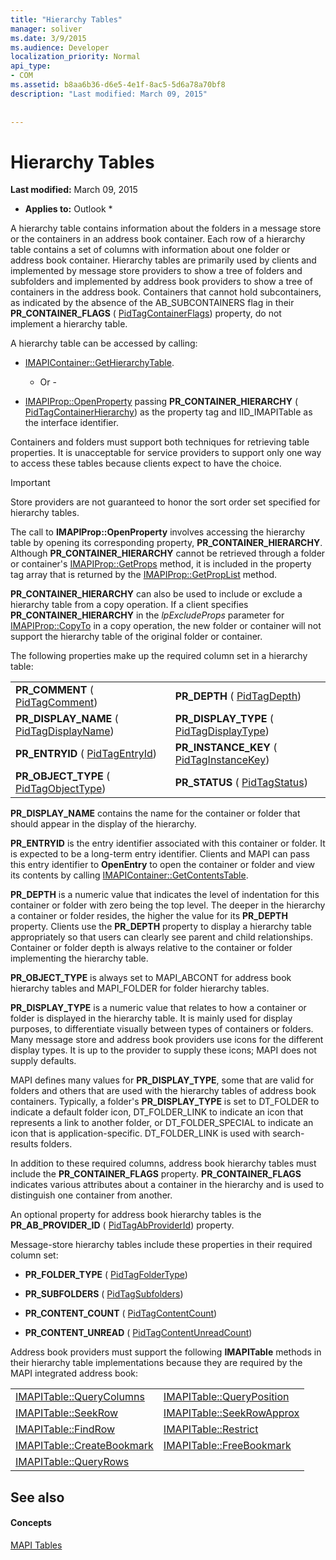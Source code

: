 ```yaml
---
title: "Hierarchy Tables"
manager: soliver
ms.date: 3/9/2015
ms.audience: Developer
localization_priority: Normal
api_type:
- COM
ms.assetid: b8aa6b36-d6e5-4e1f-8ac5-5d6a78a70bf8
description: "Last modified: March 09, 2015"
 
 
---
```


# Hierarchy Tables

 **Last modified:** March 09, 2015 
  
 * **Applies to:** Outlook * 
  
A hierarchy table contains information about the folders in a message store or the containers in an address book container. Each row of a hierarchy table contains a set of columns with information about one folder or address book container. Hierarchy tables are primarily used by clients and implemented by message store providers to show a tree of folders and subfolders and implemented by address book providers to show a tree of containers in the address book. Containers that cannot hold subcontainers, as indicated by the absence of the AB_SUBCONTAINERS flag in their **PR_CONTAINER_FLAGS** ( [PidTagContainerFlags](pidtagcontainerflags-canonical-property.md)) property, do not implement a hierarchy table.
  
A hierarchy table can be accessed by calling:
  
- [IMAPIContainer::GetHierarchyTable](imapicontainer-gethierarchytable.md).
    
    - Or -
    
- [IMAPIProp::OpenProperty](imapiprop-openproperty.md) passing **PR_CONTAINER_HIERARCHY** ( [PidTagContainerHierarchy](pidtagcontainerhierarchy-canonical-property.md)) as the property tag and IID_IMAPITable as the interface identifier.
    
Containers and folders must support both techniques for retrieving table properties. It is unacceptable for service providers to support only one way to access these tables because clients expect to have the choice. 
  
> [!IMPORTANT]
> Store providers are not guaranteed to honor the sort order set specified for hierarchy tables. 
  
The call to **IMAPIProp::OpenProperty** involves accessing the hierarchy table by opening its corresponding property, **PR_CONTAINER_HIERARCHY**. Although **PR_CONTAINER_HIERARCHY** cannot be retrieved through a folder or container's [IMAPIProp::GetProps](imapiprop-getprops.md) method, it is included in the property tag array that is returned by the [IMAPIProp::GetPropList](imapiprop-getproplist.md) method. 
  
 **PR_CONTAINER_HIERARCHY** can also be used to include or exclude a hierarchy table from a copy operation. If a client specifies **PR_CONTAINER_HIERARCHY** in the  *lpExcludeProps*  parameter for [IMAPIProp::CopyTo](imapiprop-copyto.md) in a copy operation, the new folder or container will not support the hierarchy table of the original folder or container. 
  
The following properties make up the required column set in a hierarchy table:
  
|||
|:-----|:-----|
|**PR_COMMENT** ( [PidTagComment](pidtagcomment-canonical-property.md))  <br/> |**PR_DEPTH** ( [PidTagDepth](pidtagdepth-canonical-property.md))  <br/> |
|**PR_DISPLAY_NAME** ( [PidTagDisplayName](pidtagdisplayname-canonical-property.md))  <br/> |**PR_DISPLAY_TYPE** ( [PidTagDisplayType](pidtagdisplaytype-canonical-property.md))  <br/> |
|**PR_ENTRYID** ( [PidTagEntryId](pidtagentryid-canonical-property.md))  <br/> |**PR_INSTANCE_KEY** ( [PidTagInstanceKey](pidtaginstancekey-canonical-property.md))  <br/> |
|**PR_OBJECT_TYPE** ( [PidTagObjectType](pidtagobjecttype-canonical-property.md))  <br/> |**PR_STATUS** ( [PidTagStatus](pidtagstatus-canonical-property.md))  <br/> |
   
 **PR_DISPLAY_NAME** contains the name for the container or folder that should appear in the display of the hierarchy. 
  
 **PR_ENTRYID** is the entry identifier associated with this container or folder. It is expected to be a long-term entry identifier. Clients and MAPI can pass this entry identifier to **OpenEntry** to open the container or folder and view its contents by calling [IMAPIContainer::GetContentsTable](imapicontainer-getcontentstable.md). 
  
 **PR_DEPTH** is a numeric value that indicates the level of indentation for this container or folder with zero being the top level. The deeper in the hierarchy a container or folder resides, the higher the value for its **PR_DEPTH** property. Clients use the **PR_DEPTH** property to display a hierarchy table appropriately so that users can clearly see parent and child relationships. Container or folder depth is always relative to the container or folder implementing the hierarchy table. 
  
 **PR_OBJECT_TYPE** is always set to MAPI_ABCONT for address book hierarchy tables and MAPI_FOLDER for folder hierarchy tables. 
  
 **PR_DISPLAY_TYPE** is a numeric value that relates to how a container or folder is displayed in the hierarchy table. It is mainly used for display purposes, to differentiate visually between types of containers or folders. Many message store and address book providers use icons for the different display types. It is up to the provider to supply these icons; MAPI does not supply defaults. 
  
MAPI defines many values for **PR_DISPLAY_TYPE**, some that are valid for folders and others that are used with the hierarchy tables of address book containers. Typically, a folder's **PR_DISPLAY_TYPE** is set to DT_FOLDER to indicate a default folder icon, DT_FOLDER_LINK to indicate an icon that represents a link to another folder, or DT_FOLDER_SPECIAL to indicate an icon that is application-specific. DT_FOLDER_LINK is used with search-results folders. 
  
In addition to these required columns, address book hierarchy tables must include the **PR_CONTAINER_FLAGS** property. **PR_CONTAINER_FLAGS** indicates various attributes about a container in the hierarchy and is used to distinguish one container from another. 
  
An optional property for address book hierarchy tables is the **PR_AB_PROVIDER_ID** ( [PidTagAbProviderId](pidtagabproviderid-canonical-property.md)) property.
  
Message-store hierarchy tables include these properties in their required column set:
  
- **PR_FOLDER_TYPE** ( [PidTagFolderType](pidtagfoldertype-canonical-property.md))
    
- **PR_SUBFOLDERS** ( [PidTagSubfolders](pidtagsubfolders-canonical-property.md))
    
- **PR_CONTENT_COUNT** ( [PidTagContentCount](pidtagcontentcount-canonical-property.md))
    
- **PR_CONTENT_UNREAD** ( [PidTagContentUnreadCount](pidtagcontentunreadcount-canonical-property.md))
    
Address book providers must support the following **IMAPITable** methods in their hierarchy table implementations because they are required by the MAPI integrated address book: 
  
|||
|:-----|:-----|
|[IMAPITable::QueryColumns](imapitable-querycolumns.md) <br/> |[IMAPITable::QueryPosition](imapitable-queryposition.md) <br/> |
|[IMAPITable::SeekRow](imapitable-seekrow.md) <br/> |[IMAPITable::SeekRowApprox](imapitable-seekrowapprox.md) <br/> |
|[IMAPITable::FindRow](imapitable-findrow.md) <br/> |[IMAPITable::Restrict](imapitable-restrict.md) <br/> |
|[IMAPITable::CreateBookmark](imapitable-createbookmark.md) <br/> |[IMAPITable::FreeBookmark](imapitable-freebookmark.md) <br/> |
|[IMAPITable::QueryRows](imapitable-queryrows.md) <br/> | <br/> |
   
## See also

#### Concepts

[MAPI Tables](mapi-tables.md)

